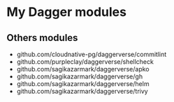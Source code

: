 # My Dagger modules

## Others modules

* github.com/cloudnative-pg/daggerverse/commitlint
* github.com/purpleclay/daggerverse/shellcheck
* github.com/sagikazarmark/daggerverse/apko
* github.com/sagikazarmark/daggerverse/gh
* github.com/sagikazarmark/daggerverse/helm
* github.com/sagikazarmark/daggerverse/trivy
